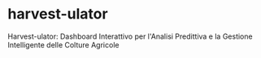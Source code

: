 # harvest-ulator
Harvest-ulator: Dashboard Interattivo per l'Analisi Predittiva e la Gestione Intelligente delle Colture Agricole